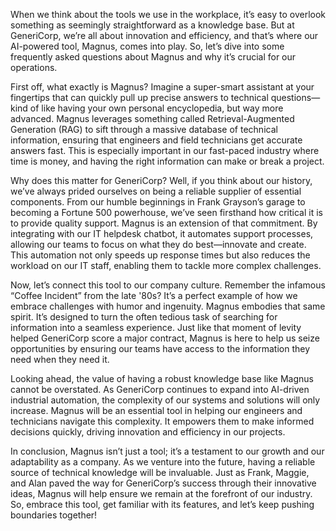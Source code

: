 When we think about the tools we use in the workplace, it’s easy to overlook something as seemingly straightforward as a knowledge base. But at GeneriCorp, we’re all about innovation and efficiency, and that’s where our AI-powered tool, Magnus, comes into play. So, let’s dive into some frequently asked questions about Magnus and why it’s crucial for our operations.

First off, what exactly is Magnus? Imagine a super-smart assistant at your fingertips that can quickly pull up precise answers to technical questions—kind of like having your own personal encyclopedia, but way more advanced. Magnus leverages something called Retrieval-Augmented Generation (RAG) to sift through a massive database of technical information, ensuring that engineers and field technicians get accurate answers fast. This is especially important in our fast-paced industry where time is money, and having the right information can make or break a project.

Why does this matter for GeneriCorp? Well, if you think about our history, we’ve always prided ourselves on being a reliable supplier of essential components. From our humble beginnings in Frank Grayson’s garage to becoming a Fortune 500 powerhouse, we’ve seen firsthand how critical it is to provide quality support. Magnus is an extension of that commitment. By integrating with our IT helpdesk chatbot, it automates support processes, allowing our teams to focus on what they do best—innovate and create. This automation not only speeds up response times but also reduces the workload on our IT staff, enabling them to tackle more complex challenges.

Now, let’s connect this tool to our company culture. Remember the infamous “Coffee Incident” from the late '80s? It’s a perfect example of how we embrace challenges with humor and ingenuity. Magnus embodies that same spirit. It’s designed to turn the often tedious task of searching for information into a seamless experience. Just like that moment of levity helped GeneriCorp score a major contract, Magnus is here to help us seize opportunities by ensuring our teams have access to the information they need when they need it.

Looking ahead, the value of having a robust knowledge base like Magnus cannot be overstated. As GeneriCorp continues to expand into AI-driven industrial automation, the complexity of our systems and solutions will only increase. Magnus will be an essential tool in helping our engineers and technicians navigate this complexity. It empowers them to make informed decisions quickly, driving innovation and efficiency in our projects.

In conclusion, Magnus isn’t just a tool; it’s a testament to our growth and our adaptability as a company. As we venture into the future, having a reliable source of technical knowledge will be invaluable. Just as Frank, Maggie, and Alan paved the way for GeneriCorp’s success through their innovative ideas, Magnus will help ensure we remain at the forefront of our industry. So, embrace this tool, get familiar with its features, and let’s keep pushing boundaries together!